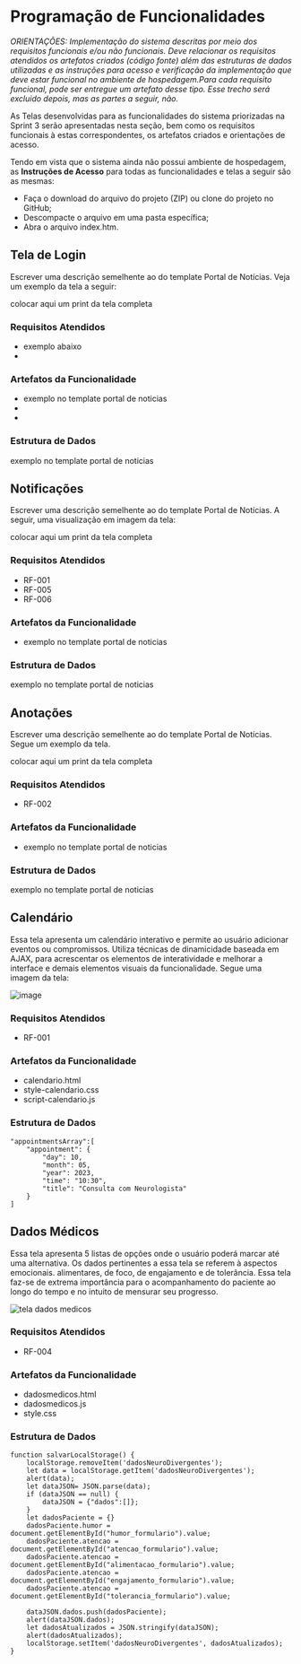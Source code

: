 # Programação de Funcionalidades

*ORIENTAÇÕES: Implementação do sistema descritas por meio dos requisitos funcionais e/ou não funcionais. Deve relacionar os requisitos atendidos os artefatos criados (código fonte) além das estruturas de dados utilizadas e as instruções para acesso e verificação da implementação que deve estar funcional no ambiente de hospedagem.Para cada requisito funcional, pode ser entregue um artefato desse tipo. Esse trecho será excluido depois, mas as partes a seguir, não.*

As Telas desenvolvidas para as funcionalidades do sistema priorizadas na Sprint 3 serão apresentadas nesta seção, bem como os requisitos funcionais à estas correspondentes, os artefatos criados e orientações de acesso.

Tendo em vista que o sistema ainda não possui ambiente de hospedagem, as **Instruções de Acesso** para todas as funcionalidades e telas a seguir são as mesmas:

- Faça o download do arquivo do projeto (ZIP) ou clone do projeto no GitHub;
- Descompacte o arquivo em uma pasta específica;
- Abra o arquivo index.htm.

## Tela de Login

Escrever uma descrição semelhente ao do template Portal de Notícias. Veja um exemplo da tela a seguir:

colocar aqui um print da tela completa

### Requisitos Atendidos
- exemplo abaixo
-

### Artefatos da Funcionalidade
- exemplo no template portal de noticias
-
-

### Estrutura de Dados
exemplo no template portal de noticias

## Notificações

Escrever uma descrição semelhente ao do template Portal de Notícias. A seguir, uma visualização em imagem da tela:

colocar aqui um print da tela completa

### Requisitos Atendidos
- RF-001
- RF-005
- RF-006

### Artefatos da Funcionalidade
- exemplo no template portal de noticias

### Estrutura de Dados
exemplo no template portal de noticias

## Anotações

Escrever uma descrição semelhente ao do template Portal de Notícias. Segue um exemplo da tela.

colocar aqui um print da tela completa

### Requisitos Atendidos
- RF-002

### Artefatos da Funcionalidade
- exemplo no template portal de noticias

### Estrutura de Dados
exemplo no template portal de noticias

## Calendário

Essa tela apresenta um calendário interativo e permite ao usuário adicionar eventos ou compromissos. Utiliza técnicas de dinamicidade baseada em AJAX, para acrescentar os elementos de interatividade e melhorar a interface e demais elementos visuais da funcionalidade. Segue uma imagem da tela:

![image](https://github.com/ICEI-PUC-Minas-PMV-ADS/E1-PROJ-WEB-T16-Time3-ProjDailyCare/assets/112430045/99dd2fdc-2421-4694-9f3e-00d0edc04b26)

### Requisitos Atendidos
- RF-001

### Artefatos da Funcionalidade
- calendario.html
- style-calendario.css
- script-calendario.js

### Estrutura de Dados

```
"appointmentsArray":[
    "appointment": {
        "day": 10,
        "month": 05,
        "year": 2023,
        "time": "10:30",
        "title": "Consulta com Neurologista"
    }
]
```

## Dados Médicos

Essa tela apresenta 5 listas de opções onde o usuário poderá marcar até uma alternativa. Os dados pertinentes a essa tela se referem à aspectos emocionais. alimentares, de foco, de engajamento e de tolerância. Essa tela faz-se de extrema importância para o acompanhamento do paciente ao longo do tempo e no intuito de mensurar seu progresso.

![tela dados medicos](https://github.com/ICEI-PUC-Minas-PMV-ADS/E1-PROJ-WEB-T16-Time3-ProjDailyCare/assets/124836743/4946d29a-b386-405a-bd14-c20742be1db1)


### Requisitos Atendidos
- RF-004

### Artefatos da Funcionalidade
- dadosmedicos.html
- dadosmedicos.js
- style.css

### Estrutura de Dados

```
function salvarLocalStorage() {
    localStorage.removeItem('dadosNeuroDivergentes');
    let data = localStorage.getItem('dadosNeuroDivergentes');
    alert(data);
    let dataJSON= JSON.parse(data);
    if (dataJSON == null) {
        dataJSON = {"dados":[]};
    }
    let dadosPaciente = {}
    dadosPaciente.humor = document.getElementById("humor_formulario").value;
    dadosPaciente.atencao = document.getElementById("atencao_formulario").value;
    dadosPaciente.atencao = document.getElementById("alimentacao_formulario").value;
    dadosPaciente.atencao = document.getElementById("engajamento_formulario").value;
    dadosPaciente.atencao = document.getElementById("tolerancia_formulario").value;

    dataJSON.dados.push(dadosPaciente);
    alert(dataJSON.dados);
    let dadosAtualizados = JSON.stringify(dataJSON);
    alert(dadosAtualizados);
    localStorage.setItem('dadosNeuroDivergentes', dadosAtualizados);
}

```


